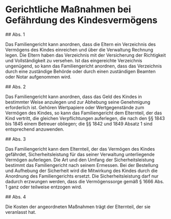 # Gerichtliche Maßnahmen bei Gefährdung des Kindesvermögens



\#\# Abs. 1

 Das Familiengericht kann anordnen, dass die Eltern ein Verzeichnis des Vermögens des Kindes einreichen und über die Verwaltung Rechnung legen. Die Eltern haben das Verzeichnis mit der Versicherung der Richtigkeit und Vollständigkeit zu versehen. Ist das eingereichte Verzeichnis ungenügend, so kann das Familiengericht anordnen, dass das Verzeichnis durch eine zuständige Behörde oder durch einen zuständigen Beamten oder Notar aufgenommen wird.

\#\# Abs. 2

 Das Familiengericht kann anordnen, dass das Geld des Kindes in bestimmter Weise anzulegen und zur Abhebung seine Genehmigung erforderlich ist. Gehören Wertpapiere oder Wertgegenstände zum Vermögen des Kindes, so kann das Familiengericht dem Elternteil, der das Kind vertritt, die gleichen Verpflichtungen auferlegen, die nach den §§ 1843 bis 1845 einem Betreuer obliegen; die §§ 1842 und 1849 Absatz 1 sind entsprechend anzuwenden.

\#\# Abs. 3

 Das Familiengericht kann dem Elternteil, der das Vermögen des Kindes gefährdet, Sicherheitsleistung für das seiner Verwaltung unterliegende Vermögen auferlegen. Die Art und den Umfang der Sicherheitsleistung bestimmt das Familiengericht nach seinem Ermessen. Bei der Bestellung und Aufhebung der Sicherheit wird die Mitwirkung des Kindes durch die Anordnung des Familiengerichts ersetzt. Die Sicherheitsleistung darf nur dadurch erzwungen werden, dass die Vermögenssorge gemäß § 1666 Abs. 1 ganz oder teilweise entzogen wird.

\#\# Abs. 4

 Die Kosten der angeordneten Maßnahmen trägt der Elternteil, der sie veranlasst hat. 

